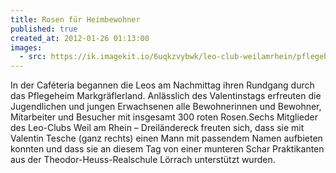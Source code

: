 ```yaml
---
title: Rosen für Heimbewohner
published: true
created_at: 2012-01-26 01:13:00
images:
  - src: https://ik.imagekit.io/6uqkzvybwk/leo-club-weilamrhein/pflegeheim/14-01.jpg
---
```


In der Caféteria begannen die Leos am Nachmittag ihren Rundgang durch das Pflegeheim Markgräflerland. Anlässlich des Valentinstags erfreuten die Jugendlichen und jungen Erwachsenen alle Bewohnerinnen und Bewohner, Mitarbeiter und Besucher mit insgesamt 300 roten Rosen.Sechs Mitglieder des Leo-Clubs Weil am Rhein – Dreiländereck freuten sich, dass sie mit Valentin Tesche (ganz rechts) einen Mann mit passendem Namen aufbieten konnten und dass sie an diesem Tag von einer munteren Schar Praktikanten aus der Theodor-Heuss-Realschule Lörrach unterstützt wurden.
